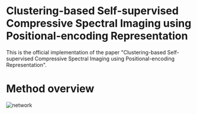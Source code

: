 # Clustering-based Self-supervised Compressive Spectral Imaging using Positional-encoding Representation
This is the official implementation of the paper "Clustering-based Self-supervised Compressive Spectral Imaging using Positional-encoding Representation".
# Method overview


![network](https://github.com/meixiaoyinn/CEINR/assets/93026157/c565adc6-b57c-4b9c-a56a-8a9204ac238e)
